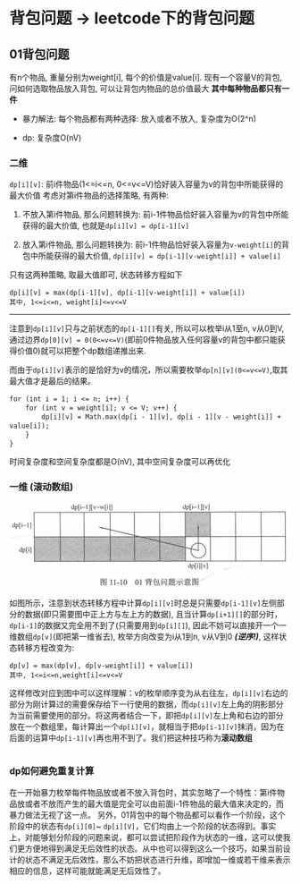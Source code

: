 











# 背包问题 -> leetcode下的背包问题
## 01背包问题
有n个物品, 重量分别为weight[i], 每个的价值是value[i]. 现有一个容量V的背包, 问如何选取物品放入背包, 可以让背包内物品的总价值最大
**其中每种物品都只有一件**

* 暴力解法: 每个物品都有两种选择: 放入或者不放入, 复杂度为O(2^n)

* dp: 复杂度O(nV)

### 二维

`dp[i][v]`: 前i件物品(1<=i<=n, 0<=v<=V)恰好装入容量为v的背包中所能获得的最大价值
考虑对第i件物品的选择策略, 有两种:

1. 不放入第i件物品, 那么问题转换为: 前i-1件物品恰好装入容量为v的背包中所能获得的最大价值, 也就是`dp[i][v] = dp[i-1][v]`

2. 放入第i件物品, 那么问题转换为: 前i-1件物品恰好装入容量为`v-weight[i]`的背包中所能获得的最大价值, `dp[i][v] = dp[i-1][v-weight[i]] + value[i]`


只有这两种策略, 取最大值即可, 状态转移方程如下

```
dp[i][v] = max(dp[i-1][v], dp[i-1][v-weight[i]] + value[i])
其中, 1<=i<=n, weight[i]<=v<=V
```


---

注意到`dp[i][v]`只与之前状态的`dp[i-1][]`有关, 所以可以枚举i从1至n, v从0到V, 通过边界`dp[0][v] = 0(0<=v<=V)`(即前0件物品放入任何容量v的背包中都只能获得价值0)就可以把整个dp数组递推出来. 

而由于`dp[i][v]`表示的是恰好为v的情况，所以需要枚举`dp[n][v](0<=v<=V)`,取其最大值才是最后的结果。

```
for (int i = 1; i <= n; i++) {
    for (int v = weight[i]; v <= V; v++) {
        dp[i][v] = Math.max(dp[i - 1][v], dp[i - 1][v - weight[i]] + value[i]);
    }
}
```

时间复杂度和空间复杂度都是O(nV), 其中空间复杂度可以再优化

### 一维 (滚动数组)

![img.png](img/img_12091501.png)

如图所示，注意到状态转移方程中计算`dp[i][v]`时总是只需要`dp[i-1][v]`左侧部分的数据(即只需要图中正上方与左上方的数据), 且当计算`dp[i+1][]`的部分时，`dp[i-1]`的数据又完全用不到了(只需要用到`dp[i][]`), 因此不妨可以直接开一个一维数组`dp[v]`(即把第一维省去), 枚举方向改变为i从1到n, v从V到0 ***(逆序!)***, 这样状态转移方程改变为:

```
dp[v] = max(dp[v], dp[v-weight[i]] + value[i])
其中, 1<=i<=n,weight[i]<=v<=V
```

这样修改对应到图中可以这样理解：v的枚举顺序变为从右往左，`dp[i][v]`右边的部分为刚计算过的需要保存给下一行使用的数据，而`dp[i][v]`左上角的阴影部分为当前需要使用的部分。将这两者结合一下，即把`dp[i][v]`左上角和右边的部分放在一个数组里，每计算出一个`dp[i][v]`，就相当于把`dp[i-1][v]`抹消，因为在后面的运算中`dp[i-1][v]`再也用不到了。我们把这种技巧称为**滚动数组**

```
```

### dp如何避免重复计算
在一开始暴力枚举每件物品放或者不放入背包时，其实忽略了一个特性：第i件物品放或者不放而产生的最大值是完全可以由前面i-1件物品的最大值来决定的，而暴力做法无视了这一点。
另外，01背包中的每个物品都可以看作一个阶段，这个阶段中的状态有`dp[i][0]`~
`dp[i][V]`，它们均由上一个阶段的状态得到。事实上，对能够划分阶段的问题来说，都可以尝试把阶段作为状态的一维，这可以使我们更方便地得到满足无后效性的状态。从中也可以得到这么一个技巧，如果当前设计的状态不满足无后效性，那么不妨把状态进行升维，即增加一维或若干维来表示相应的信息，这样可能就能满足无后效性了。









